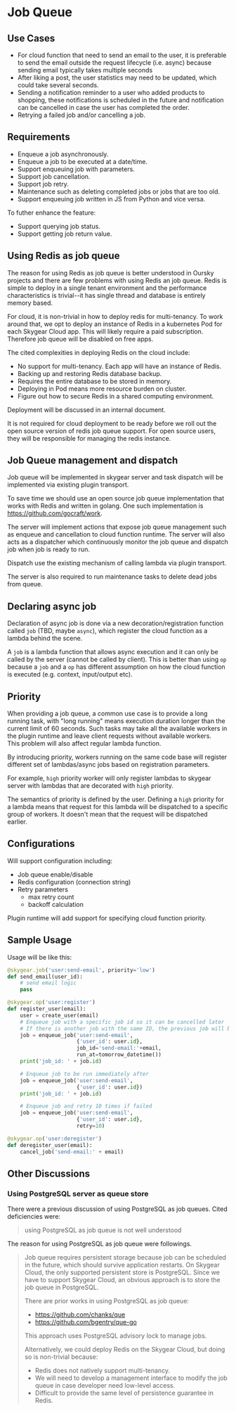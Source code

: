 # Job Queue

## Use Cases

* For cloud function that need to send an email to the user, it is preferable
  to send the email outside the request lifecycle (i.e. async) because sending
  email typically takes multiple seconds
* After liking a post, the user statistics may need to be updated, which could
  take several seconds.
* Sending a notification reminder to a user who added products to shopping,
  these notifications is scheduled in the future and notification can be
  cancelled in case the user has completed the order.
* Retrying a failed job and/or cancelling a job.

## Requirements

* Enqueue a job asynchronously.
* Enqueue a job to be executed at a date/time.
* Support enqueuing job with parameters.
* Support job cancellation.
* Support job retry.
* Maintenance such as deleting completed jobs or jobs that are too old.
* Support enqueuing job written in JS from Python and vice versa.

To futher enhance the feature:

* Support querying job status.
* Support getting job return value.

## Using Redis as job queue

The reason for using Redis as job queue is better understood in Oursky projects
and there are few problems with using Redis an job queue. Redis is simple to
deploy in a single tenant environment and the performance characteristics is
trivial--it has single thread and database is entirely memory based.

For cloud, it is non-trivial in how to deploy redis for multi-tenancy. To work
around that, we opt to deploy an instance of Redis in a kubernetes Pod for each
Skygear Cloud app. This will likely require a paid subscription. Therefore job
queue will be disabled on free apps.

The cited complexities in deploying Redis on the cloud include:

* No support for multi-tenancy. Each app will have an instance of Redis.
* Backing up and restoring Redis database backup.
* Requires the entire database to be stored in memory.
* Deploying in Pod means more resource burden on cluster.
* Figure out how to secure Redis in a shared computing environment.

Deployment will be discussed in an internal document.

It is not required for cloud deployment to be ready before we roll out the open
source version of redis job queue support. For open source users, they will be
responsible for managing the redis instance.

## Job Queue management and dispatch

Job queue will be implemented in skygear server and task dispatch
will be implemented via existing plugin transport.

To save time we should use an open source job queue implementation that works
with Redis and written in golang. One such implementation is
https://github.com/gocraft/work.

The server will implement actions that expose job queue management such as
enqueue and cancellation to cloud function runtime. The server will also acts
as a dispatcher which continuously monitor the job queue and dispatch job when
job is ready to run.

Dispatch use the existing mechanism of calling lambda via plugin transport.

The server is also required to run maintenance tasks to delete dead jobs from
queue.

## Declaring async job

Declaration of async job is done via a new decoration/registration function
called `job` (TBD, maybe `async`), which register the cloud function as a
lambda behind the scene.

A `job` is a lambda function that allows async execution and it can
only be called by the server (cannot be called by client). This is better than
using `op` because a `job` and a `op` has different assumption on how the cloud
function is executed (e.g. context, input/output etc).

## Priority

When providing a job queue, a common use case is to provide a long running
task, with "long running" means execution duration longer than the current
limit of 60 seconds. Such tasks may take all the available workers
in the plugin runtime and leave client requests without available workers.  
This problem will also affect regular lambda function.

By introducing priority, workers running on the same code base will
register different set of lambdas/async jobs based on registration parameters.

For example, `high` priority worker will only register lambdas to skygear
server with lambdas that are decorated with `high` priority.

The semantics of priority is defined by the user. Defining a `high` priority for
a lambda means that request for this lambda will be dispatched to a specific
group of workers. It doesn't mean that the request will be dispatched earlier.

## Configurations

Will support configuration including:

* Job queue enable/disable
* Redis configuration (connection string)
* Retry parameters
  * max retry count
  * backoff calculation

Plugin runtime will add support for specifying cloud function priority.

## Sample Usage

Usage will be like this:

```python
@skygear.job('user:send-email', priority='low')
def send_email(user_id):
    # send email logic
    pass

@skygear.op('user:register')
def register_user(email):
    user = create_user(email)
    # Enqueue job with a specific job id so it can be cancelled later
    # If there is another job with the same ID, the previous job will be replaced
    job = enqueue_job('user:send-email',
                      {'user_id': user.id},
                      job_id='send-email:'+email,
                      run_at=tomorrow_datetime())
    print('job_id: ' + job.id)

    # Enqueue job to be run immediately after
    job = enqueue_job('user:send-email',
                      {'user_id': user.id})
    print('job_id: ' + job.id)

    # Enqueue job and retry 10 times if failed
    job = enqueue_job('user:send-email',
                      {'user_id': user.id},
                      retry=10)

@skygear.op('user:deregister')
def deregister_user(email):
    cancel_job('send-email:' + email)
```

## Other Discussions

### Using PostgreSQL server as queue store

There were a previous discussion of using PostgreSQL as job queues. Cited
deficiencies were:

> using PostgreSQL as job queue is not well understood

The reason for using PostgreSQL as job queue were followings.

> Job queue requires persistent storage because job can be scheduled in the
> future, which should survive application restarts. On Skygear Cloud, the only
> supported persistent store is PostgreSQL. Since we have to support Skygear
> Cloud, an obvious approach is to store the job queue in PostgreSQL.
> 
> There are prior works in using PostgreSQL as job queue:
> 
> * https://github.com/chanks/que
> * https://github.com/bgentry/que-go
> 
> This approach uses PostgreSQL advisory lock to manage jobs.
> 
> Alternatively, we could deploy Redis on the Skygear Cloud, but doing so is
> non-trivial because:
> 
> * Redis does not natively support multi-tenancy.
> * We will need to develop a management interface to modify the job queue in case
>   developer need low-level access.
> * Difficult to provide the same level of persistence guarantee in Redis.
